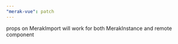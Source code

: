 ```yaml
---
"merak-vue": patch
---
```


props on MerakImport will work for both MerakInstance and remote component
